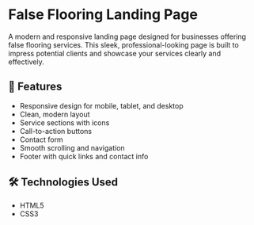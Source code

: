 # False Flooring Landing Page

A modern and responsive landing page designed for businesses offering false flooring services. This sleek, professional-looking page is built to impress potential clients and showcase your services clearly and effectively.

## 🚀 Features

- Responsive design for mobile, tablet, and desktop
- Clean, modern layout
- Service sections with icons
- Call-to-action buttons
- Contact form
- Smooth scrolling and navigation
- Footer with quick links and contact info

## 🛠️ Technologies Used

- HTML5
- CSS3

